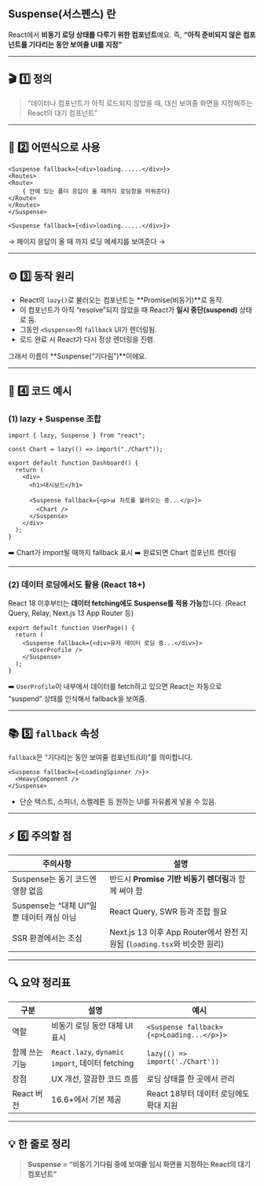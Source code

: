 
## Suspense(서스펜스) 란
 React에서 **비동기 로딩 상태를 다루기 위한 컴포넌트**예요.
즉, **“아직 준비되지 않은 컴포넌트를 기다리는 동안 보여줄 UI를 지정”**

---

## 🎬 1️⃣  정의

> “데이터나 컴포넌트가 아직 로드되지 않았을 때,
> 대신 보여줄 화면을 지정해주는 React의 대기 컴포넌트”

---

## 🧠 2️⃣ 어떤식으로 사용



```tsx
<Suspense fallback={<div>loading......</div>}>
<Routes>
<Route>
    { 안에 있는 폴더 응답이 올 때까지 로딩창을 띄워준다}
</Route>
</Routes>
</Suspense>
```
`<Suspense fallback={<div>loading......</div>}>`

→ 페이지 응답이 올 때 까지 로딩 메세지를 보여준다
→ 

---

## ⚙️ 3️⃣ 동작 원리

* React의 `lazy()`로 불러오는 컴포넌트는 **Promise(비동기)**로 동작.
* 이 컴포넌트가 아직 “resolve”되지 않았을 때 React가 **일시 중단(suspend)** 상태로 둠.
* 그동안 `<Suspense>`의 `fallback` UI가 렌더링됨.
* 로드 완료 시 React가 다시 정상 렌더링을 진행.

그래서 이름이 **Suspense(“기다림”)**이에요.

---

## 🧩 4️⃣ 코드 예시

### (1) lazy + Suspense 조합

```tsx
import { lazy, Suspense } from "react";

const Chart = lazy(() => import("./Chart"));

export default function Dashboard() {
  return (
    <div>
      <h1>대시보드</h1>

      <Suspense fallback={<p>📊 차트를 불러오는 중...</p>}>
        <Chart />
      </Suspense>
    </div>
  );
}
```

➡️ Chart가 import될 때까지 fallback 표시
➡️ 완료되면 Chart 컴포넌트 렌더링

---

### (2) 데이터 로딩에서도 활용 (React 18+)

React 18 이후부터는 **데이터 fetching에도 Suspense를 적용 가능**합니다.
(React Query, Relay, Next.js 13 App Router 등)

```tsx
export default function UserPage() {
  return (
    <Suspense fallback={<div>유저 데이터 로딩 중...</div>}>
      <UserProfile />
    </Suspense>
  );
}
```

➡️ `UserProfile`이 내부에서 데이터를 fetch하고 있으면
React는 자동으로 “suspend” 상태를 인식해서 fallback을 보여줌.

---

## 📚 5️⃣ `fallback` 속성

`fallback`은 “기다리는 동안 보여줄 컴포넌트(UI)”를 의미합니다.

```tsx
<Suspense fallback={<LoadingSpinner />}>
  <HeavyComponent />
</Suspense>
```

* 단순 텍스트, 스피너, 스켈레톤 등 원하는 UI를 자유롭게 넣을 수 있음.

---

## ⚡ 6️⃣ 주의할 점

| 주의사항                           | 설명                                                        |
| ------------------------------ | --------------------------------------------------------- |
| Suspense는 동기 코드엔 영향 없음         | 반드시 **Promise 기반 비동기 렌더링**과 함께 써야 함                       |
| Suspense는 “대체 UI”일 뿐 데이터 캐싱 아님 | React Query, SWR 등과 조합 필요                                 |
| SSR 환경에서는 조심                   | Next.js 13 이후 App Router에서 완전 지원됨 (`loading.tsx`와 비슷한 원리) |

---

## 🔍 요약 정리표

| 구분       | 설명                                           | 예시                                        |
| -------- | -------------------------------------------- | ----------------------------------------- |
| 역할       | 비동기 로딩 동안 대체 UI 표시                           | `<Suspense fallback={<p>Loading...</p>}>` |
| 함께 쓰는 기능 | `React.lazy`, `dynamic import`, 데이터 fetching | `lazy(() => import('./Chart'))`           |
| 장점       | UX 개선, 깔끔한 코드 흐름                             | 로딩 상태를 한 곳에서 관리                           |
| React 버전 | 16.6+에서 기본 제공                                | React 18부터 데이터 로딩에도 확대 지원                 |

---

## 💡 한 줄로 정리

> **Suspense = “비동기 기다림 중에 보여줄 임시 화면을 지정하는 React의 대기 컴포넌트”**


